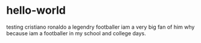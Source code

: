 # hello-world
testing 
cristiano ronaldo a legendry footballer
iam a very big fan of him
why because iam a footballer in my school and college days.
